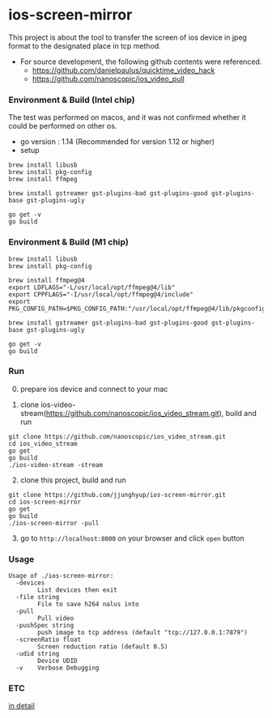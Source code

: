 # ios-screen-mirror
This project is about the tool to transfer the screen of ios device in jpeg format to the designated place in tcp method.

 - For source development, the following github contents were referenced.
   - https://github.com/danielpaulus/quicktime_video_hack
   - https://github.com/nanoscopic/ios_video_pull
   
### Environment & Build (Intel chip)
The test was performed on macos, and it was not confirmed whether it could be performed on other os.
 - go version : 1.14 (Recommended for version 1.12 or higher)
 - setup
 ```
 brew install libusb
 brew install pkg-config
 brew install ffmpeg
 
 brew install gstreamer gst-plugins-bad gst-plugins-good gst-plugins-base gst-plugins-ugly
  
 go get -v
 go build
 ```

### Environment & Build (M1 chip)
 ```
 brew install libusb
 brew install pkg-config
 
 brew install ffmpeg@4
 export LDFLAGS="-L/usr/local/opt/ffmpeg@4/lib"
 export CPPFLAGS="-I/usr/local/opt/ffmpeg@4/include"
 export PKG_CONFIG_PATH=$PKG_CONFIG_PATH:"/usr/local/opt/ffmpeg@4/lib/pkgconfig"
 
 brew install gstreamer gst-plugins-bad gst-plugins-good gst-plugins-base gst-plugins-ugly
  
 go get -v
 go build
 ```

### Run
0. prepare ios device and connect to your mac

1. clone ios-video-stream(https://github.com/nanoscopic/ios_video_stream.git), build and run
```
git clone https://github.com/nanoscopic/ios_video_stream.git
cd ios_video_stream
go get
go build
./ios-video-stream -stream
```

2. clone this project, build and run
```
git clone https://github.com/jjunghyup/ios-screen-mirror.git
cd ios-screen-mirror
go get
go build
./ios-screen-mirror -pull
```

3. go to `http://localhost:8000` on your browser and click `open` button

### Usage
```
Usage of ./ios-screen-mirror:
  -devices
    	List devices then exit
  -file string
    	File to save h264 nalus into
  -pull
    	Pull video
  -pushSpec string
    	push image to tcp address (default "tcp://127.0.0.1:7879")
  -screenRatio float
    	Screen reduction ratio (default 0.5)
  -udid string
    	Device UDID
  -v	Verbose Debugging
```

### ETC
[in detail](https://velog.io/@chacha/아이폰-미러링-툴-소개)
